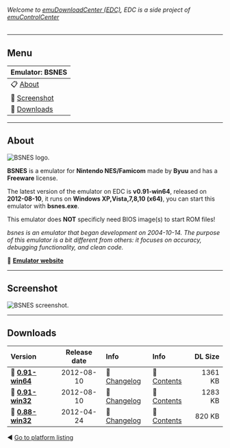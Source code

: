 ###### Welcome to [emuDownloadCenter (EDC)](https://github.com/PhoenixInteractiveNL/emuDownloadCenter/wiki/), EDC is a side project of [emuControlCenter](https://github.com/PhoenixInteractiveNL/emuControlCenter/wiki/)
***
## Menu
| **Emulator: BSNES** |
|:---------|
| :clipboard: [About](#about) |
| :sunrise: [Screenshot](#screenshot) |
| :floppy_disk: [Downloads](#downloads) |
***
## About
![](https://github.com/PhoenixInteractiveNL/emuDownloadCenter/wiki/images_emulator/bsnes_logo_200.jpg "BSNES logo.")

**BSNES** is a emulator for **Nintendo NES/Famicom** made by **Byuu** and has a **Freeware** license.

The latest version of the emulator on EDC is **v0.91-win64**, released on **2012-08-10**, it runs on **Windows XP,Vista,7,8,10 (x64)**, you can start this emulator with **bsnes.exe**.

This emulator does **NOT** specificly need BIOS image(s) to start ROM files!

_bsnes is an emulator that began development on 2004-10-14. The purpose of this emulator is a bit different from others: it focuses on accuracy, debugging functionality, and clean code._

:link: [**Emulator website**](http://byuu.org/)
***
## Screenshot
![](https://raw.githubusercontent.com/PhoenixInteractiveNL/emuDownloadCenter/master/hooks/bsnes/screen.jpg "BSNES screenshot.")
***
## Downloads
| Version  | Release date  | Info       | Info       | DL Size    |
|:---------|:-------------:|:-----------|:-----------|-----------:|
| :floppy_disk: [**0.91-win64**](https://github.com/PhoenixInteractiveNL/edc-repo0005/raw/master/bsnes/0.91-win64.7z) | 2012-08-10 | :page_facing_up: [Changelog](https://github.com/PhoenixInteractiveNL/edc-repo0005/blob/master/bsnes/0.91-win64_changelog.txt) | :mag_right: [Contents](https://github.com/PhoenixInteractiveNL/edc-repo0005/blob/master/bsnes/0.91-win64_contents.txt) | 1361 KB |
| :floppy_disk: [**0.91-win32**](https://github.com/PhoenixInteractiveNL/edc-repo0005/raw/master/bsnes/0.91-win32.7z) | 2012-08-10 | :page_facing_up: [Changelog](https://github.com/PhoenixInteractiveNL/edc-repo0005/blob/master/bsnes/0.91-win32_changelog.txt) | :mag_right: [Contents](https://github.com/PhoenixInteractiveNL/edc-repo0005/blob/master/bsnes/0.91-win32_contents.txt) | 1283 KB |
| :floppy_disk: [**0.88-win32**](https://github.com/PhoenixInteractiveNL/edc-repo0005/raw/master/bsnes/0.88-win32.7z) | 2012-04-24 | :page_facing_up: [Changelog](https://github.com/PhoenixInteractiveNL/edc-repo0005/blob/master/bsnes/0.88-win32_changelog.txt) | :mag_right: [Contents](https://github.com/PhoenixInteractiveNL/edc-repo0005/blob/master/bsnes/0.88-win32_contents.txt) | 820 KB |

:arrow_backward: [Go to platform listing](https://github.com/PhoenixInteractiveNL/emuDownloadCenter/wiki/EDC-Platform-List)
